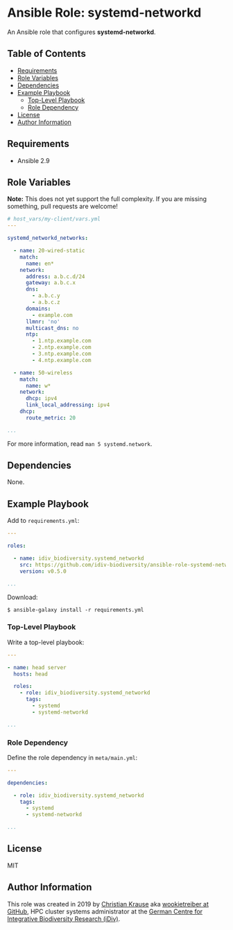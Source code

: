 Ansible Role: systemd-networkd
==============================

An Ansible role that configures **systemd-networkd**.

Table of Contents
-----------------

<!-- toc -->

- [Requirements](#requirements)
- [Role Variables](#role-variables)
- [Dependencies](#dependencies)
- [Example Playbook](#example-playbook)
  * [Top-Level Playbook](#top-level-playbook)
  * [Role Dependency](#role-dependency)
- [License](#license)
- [Author Information](#author-information)

<!-- tocstop -->

Requirements
------------

- Ansible 2.9

Role Variables
--------------

**Note:** This does not yet support the full complexity. If you are missing
something, pull requests are welcome!

```yml
# host_vars/my-client/vars.yml
---

systemd_networkd_networks:

  - name: 20-wired-static
    match:
      name: en*
    network:
      address: a.b.c.d/24
      gateway: a.b.c.x
      dns:
        - a.b.c.y
        - a.b.c.z
      domains:
        - example.com
      llmnr: 'no'
      multicast_dns: no
      ntp:
        - 1.ntp.example.com
        - 2.ntp.example.com
        - 3.ntp.example.com
        - 4.ntp.example.com

  - name: 50-wireless
    match:
      name: w*
    network:
      dhcp: ipv4
      link_local_addressing: ipv4
    dhcp:
      route_metric: 20

...
```

For more information, read `man 5 systemd.network`.

Dependencies
------------

None.

Example Playbook
----------------

Add to `requirements.yml`:

```yml
---

roles:

  - name: idiv_biodiversity.systemd_networkd
    src: https://github.com/idiv-biodiversity/ansible-role-systemd-networkd
    version: v0.5.0

...
```

Download:

```console
$ ansible-galaxy install -r requirements.yml
```

### Top-Level Playbook

Write a top-level playbook:

```yml
---

- name: head server
  hosts: head

  roles:
    - role: idiv_biodiversity.systemd_networkd
      tags:
        - systemd
        - systemd-networkd

...
```

### Role Dependency

Define the role dependency in `meta/main.yml`:

```yml
---

dependencies:

  - role: idiv_biodiversity.systemd_networkd
    tags:
      - systemd
      - systemd-networkd

...
```

License
-------

MIT

Author Information
------------------

This role was created in 2019 by [Christian Krause][author] aka [wookietreiber
at GitHub][wookietreiber], HPC cluster systems administrator at the [German
Centre for Integrative Biodiversity Research (iDiv)][idiv].

[author]: https://www.idiv.de/en/groups_and_people/employees/details/61.html
[idiv]: https://www.idiv.de/
[wookietreiber]: https://github.com/wookietreiber

